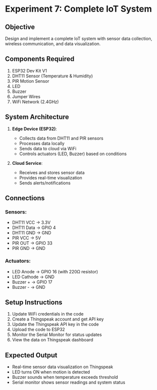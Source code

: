 # Experiment 7: Complete IoT System

## Objective
Design and implement a complete IoT system with sensor data collection, wireless communication, and data visualization.

## Components Required
1. ESP32 Dev Kit V1
2. DHT11 Sensor (Temperature & Humidity)
3. PIR Motion Sensor
4. LED
5. Buzzer
6. Jumper Wires
7. WiFi Network (2.4GHz)

## System Architecture
1. **Edge Device (ESP32)**:
   - Collects data from DHT11 and PIR sensors
   - Processes data locally
   - Sends data to cloud via WiFi
   - Controls actuators (LED, Buzzer) based on conditions

2. **Cloud Service**:
   - Receives and stores sensor data
   - Provides real-time visualization
   - Sends alerts/notifications

## Connections
### Sensors:
- DHT11 VCC → 3.3V
- DHT11 Data → GPIO 4
- DHT11 GND → GND
- PIR VCC → 5V
- PIR OUT → GPIO 33
- PIR GND → GND

### Actuators:
- LED Anode → GPIO 16 (with 220Ω resistor)
- LED Cathode → GND
- Buzzer + → GPIO 17
- Buzzer - → GND

## Setup Instructions
1. Update WiFi credentials in the code
2. Create a Thingspeak account and get API key
3. Update the Thingspeak API key in the code
4. Upload the code to ESP32
5. Monitor the Serial Monitor for status updates
6. View the data on Thingspeak dashboard

## Expected Output
- Real-time sensor data visualization on Thingspeak
- LED turns ON when motion is detected
- Buzzer sounds when temperature exceeds threshold
- Serial monitor shows sensor readings and system status
